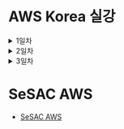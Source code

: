 # AWS Korea 실강

<details><summary>1일차</summary>

<div markdown="1">

## AWS 사용 이점은?

엔터프라이즈급 기업에서 온 프레미스로 서버를 추가 구축하면 수개월이 걸린다.

이 과정을 분 단위로 단축시킬 수 있다.

이후 추가 구축한 리소스가 필요하지 않을 때의 처리도 용이하다.

보안을 외주로 맡길 수 있다.

## AWS Global Infra는 어떻게 이루어져 있나

가용 영역은 데이터 센터의 묶음 최소 3개의 데이터 센터

리전은 가용 영역의 묶음 가용 영역은 a~d 까지 존재할 수 있음

리전 내의 데이터 센터는 내결함성을 갖추고 있으며 서로 거리를 두고 프라이빗 링크로 연결되어 있다.

이유는 고가용성을 달성하기 위해서 자연재해, 정치적 문제 등에 의해 전체 리전이 사용불가 상태가 되는 것을 방지

**_ 상파울루 리전의 경우 자체 발전기 사용해서 데이터센터를 유지한다. 전력 비용 측면에서도 AWS 사용이 이점이 있다. _**

## Local Zone & 엣지 로케이션

리전으로부터 너무 먼 경우 리전과 고속 케이블로 연결된 별도의 센터인 로컬존에 연결할 수 있다.

짧은 지연 시간을 얻지만 모든 서비스를 사용할 수는 없다.

엣지 로케이션 각 주요 도시에서 운영되며 Route 53, CloudFront 같은 서비스를 지원

CDN을 가능케한다.

엣지 로케이션에 캐시 데이터를 저장해서 더 빠르게 접근할 수 있도록 한다.

Local Zone은 EC2, RDS 등 리소스를 더 빠르게 접근하기 위해 사용

엣지 로케이션은 데이터 캐싱, 더 빠른 콘텐츠

Well Architected Framework에서 구축한 아키텍처를 자가점검할 수 있다.

AWS는 REST API를 통해 사용자에게 AWS 콘솔, AWS CLI, AWS SDK를 통한 리소스 생성, 관리를 가능하게 한다.

API 기반의 퍼블릭 클라우드

3개의 가용 영역에 복사되어서 올라간다 s3에 이미지 올리면

`aws s3 mb [버킷명]`

`aws s3 cp [From path] [To Path]`

`aws s3 ls` - 버킷 들의 리스트

`aws s3 ls [버킷명]` - 버킷 내 파일들의 리스트

## 계정 보안

- 인가된 사용자만 접근할 수 있도록 계정을 생성하고 권한을 부여

- API 요청이 들어오면 인증 -> 인가를 거친다. 그 후 리소스에 대한 요청을 처리하고 응답을 보낸다.

- 인증은 ID/PASSWD, 인가는 권한의 확인으로 두 과정 모두 IAM이 수행한다.

- root 계정 미사용은 AWS측 모범 사례가 맞음

- 정책은 권한을 담은 JSON 형식의 스크립트

- 그 정책을 사용자에게 적용

- 혹은 사용자 그룹에 적용한 후 그룹에 사람을 추가해서 적용되도록 하는 것이 조금 더 나은 선택

- 한 사용자가 여러 그룹에 속해서 많은 권한을 가질 수도 있다.

- 역할(Role)은 정책이 부여된 리소스로 사용 가능한 사용자를 기록해두고 Role이 적용된 사용자는 그 Role의 정책을 가진다.

- 그 후 Role과의 연결을 해제하면 본래 부여받은 정책을 다시 적용받는다.

- 역할을 수임한다. assuming a role

- 보안의 주체는 어떤 작업을 수행할 수 있는 모든 대상

- 서비스가 서비스에 명령을 내릴 경우 EC2에서 S3에 AWS CLI로 접근하는 경우 EC2가 S3에 명령을 내리는 것이므로 EC2는 보안의 주체

- 그 외 계정 등

- AWS ACCESS KEY , AWS SECRET ACCESS KEY - ACCESS KEY는 Public 키 처럼 공개되어도 괜찮다. 복호화 키이자 Private Key 역할을 하는 키는 SECRET ACCESS KEY

- KEY는 aws cli 디렉토리 내 credentials_allowed에 평문으로 저장되어 있기 때문에 노트북 분실 시 Deactivate 해야 한다.

- 정책은 커스텀이던 AWS 제공 정책이던 동등하다.

- 개인을 위한 역할을 생성해서 그 역할을 적용시키는 것이 가장 안전한 방법이긴 하다.

- 이유는 그룹도 잘못 지정해서 권한없는 사용자가 Admin 그룹의 권한을 얻게 되는 경우 위험할 수도 있으니까

- IAM 역할 동작 방식은 API 요청을 보내면 AWS STS가 토큰 생성해서 임시 권한 부여

- 정책은 권한의 부여 뿐만 아니라 최대 권한 설정해서 이후 권한 부여에 대한 경계를 설정할 수도 있다.

- 정책은 주로 권한 부여의 목적으로 쓰이고 위 경계 설정은 프로젝트 초기에 할 수도 있다.

- 자격 증명 기반 정책은 사용자, 그룹, 역할에 적용되고 리소스 기반 정책은 리소스에 적용된다.

- 사용자가 리소스 액세스를 시도하면 리소스 기반 정책을 확인한다? 이건 무슨 얘기인지 모르겠는데 \***\*\*\*\*\***\*\*\*\*\***\*\*\*\*\***

- 아래 JSON은 자격 증명 기반 정책

```JSON
{
    "Version": "2012-10-17",
    "Statement": [
        {
            "Effect": "Allow",
            "Action": [
                "ec2:Describe*",
                "ec2:GetConsole*"
            ],
            "Resource": "*"
        }
    ]
}
```

- Version은 정책의 버전

- Effect는 허용의 목적인지 거부의 목적인지?

- Action은 행위에 대한 것을 의미 S3 읽기 권한이란 그런 내용

- Resource는 위 내용들이 적용되는 대상 리소스

- 복수의 정책이 적용되는 경우 거부 Effect가 우선 적용된다.

- 허용의 경우 양 정책의 교집합에 해당하는 리소스 접근이 적용된다.

- 리소스 기반 정책의 경우 리소스를 arn으로 명시한다.

```JSON
{
    "Version": "2012-10-17",
    "Statement": [
        {
            "Sid": "AddPerm02",
            "Effect": "Allow",
            "Principal": "*",
            "Action": [
                "s3:ListBucket",
                "s3:GetObject"
            ],
            "Resource": [
                "arn:aws:s3:::00-22-architecting-on-aws",
                "arn:aws:s3:::00-22-architecting-on-aws/*"
            ]
        },
        {
            "Sid": "RemovePerm",
            "Effect": "Deny",
            "Principal": {
                "AWS": "arn:aws:iam::284141907816:user/deny"
            },
            "Action": "s3:GetObject",
            "Resource": "arn:aws:s3:::00-22-architecting-on-aws/public/*"
        }
    ]
}
```

- 리소스 기반 정책은 principal이라는 요소가 있는지 없는지로 구분하면 된다. (자격증 시험에 나온다면)

- 권한 중 EC2 ReadOnly는 인스턴스를 끄거나 삭제할 수 없고 정보만 읽을 수 있다.

- 다중 계정은

- Cloudtrail은 모든 API 요청에 대한 기록을 남긴다.

- **_ISMS 인증 관련 사항 중 Cloudtrail의 기록을 3년간 투명하게 보관해야 하는 사항이 있다._**

- AWS Organization을 사용해서 계정을 조직 단위(Organization Unit)로 그룹화해서 계층 구조를 생성한다.

- 계정과 계정은 서로 완전히 격리되어 있기 때문에 조직화하지 않으면 업무량이 많아지고 관리가 어렵다.

- 조직화 방법은 계층 구조이므로 상위 계층에서 허용된 사항이 있다면 하위 계층은 반드시 그 이하의 권한을 가지도록 하는 것이다.

- 관리 계정이 총괄하고 OU를 하위에 가진다.

- OU는 하위에 OU 혹은 계정을 가진다.

- 각 계정별로 결제되는 비용도 OU 단위로 결제가 가능하다.

- SCP vs IAM

- SCP는 권한을 제한하는 필터의 역할이다.

- 실질적 허용과 거부는 IAM이 한다.

- 그래서 정확히 어떻게 동작한다는건데-----

- SCP -> IAM 순으로 보안 증명 필요

- https://docs.aws.amazon.com/ko_kr/organizations/latest/userguide/orgs_manage_policies_scps.html

## VPC

- 가상의 격리된 네트워크를 의미

- Regional하다.

### Public Subnet

- IGW를 사설 망을 외부 인터넷과 연결하는 가상의 라우터로 볼 수 있다.

- IGW에 대한 라우팅을 설정하고 인스턴스에 공인 IP를 부여하면 외부와의 통신을 공인 IP를 통해 할 수 있고 내부 망에서의 통신은 사설 IP로 할 수 있다.

### Routing Table

- VPC는 암시적 라우터가 존재해서 라우터를 직접 구축하지 않고 라우팅 테이블에 라우팅을 명시하는 것 만으로도 라우팅이 가능하다.

### Elastic IP Address

- 인스턴스에 붙였다 뗄 수 있는 고정된 공인 IP이다.

- 리전당, 계정당 5개로 제한된다.

- Quotar, Soft Quotar

- Soft Quotar여서 5개 제한을 문의를 통해 풀 수 있다.

- Quota는 상식선에서 Limit을 거는 것

- VPC CIDR 16으로 5개면 65000 \* 5인데 이 제한이 없다면 서버의 수 상식 밖으로 많아진다.

- Hard Quota는 인터뷰 요청이 들어오고 AWS 한국 지사장의 승인이 있어야 한다.

### Elastic Network Interface

- 탄력적 네트워크 인터페이스는 같은 가용 영역 내에서 리소스에 붙였다 떼면서 사용할 수 있는 가상의 네트워크 인터페이스이다.

- 고정된 사설 IP, EIP, MAC 주소를 가지고 있다.

### NAT(Network Address Translation) Gateway

- 사설 IP 대역으로부터 외부 망으로의 Outbound 트래픽이 나갈 수 있도록 해주는 리소스이다.

- EIP를 요구한다.

- NAT Gateway를 통해 프라이빗 서브넷에서 인터넷을 사용할 수 있다.

### Network ACL

- 서브넷의 인바운드, 아웃바운드 트래픽을 제어하는 가상의 방화벽이다.

- 허용 규칙과 거부 규칙을 모두 명시한다.

- 비상태저장 방화벽이다.

- 한 트래픽 마다 들어갈때 나갈때 모두 확인한다.

- 서브넷에 배포된 모든 인스턴스에 적용된다.

### Security Group

- 인스턴스의 인바운드, 아웃바운드 트래픽을 제어하는 가상 방화벽이다.

- 허용 규칙만 명시한다.

- Source IP, Destination IP, 프로토콜, 포트를 명시해서 사용한다.

- 기본값은 모든 인바운드 트래픽을 막고 모든 아웃바운드 트래픽을 허용한다.

- 3-tier 라면

- WS 인바운드 80, 443 모든 IP에 허용

- WAS 인바운드 80 WS에 대해 허용

- DB 인바운드 3306 WAS에 대해 허용

- 이것을 Security Group Chain 이라고 한다.

- 트래픽의 접근 과정을 설명하면 IGW -> RTB -> NACL -> Subnet -> SG -> Instance

- 한 인스턴스에 복수의 SG가 적용될 수 있으며 종합적으로 평가해서 트래픽 허용 여부를 결정한다.

## 컴퓨팅

- EC2(2006) -> ECS(2014) -> Lambda(2014) -> Fargate(2017) -> Inferentia, Trainium, Graviton3(2021, 2022)

- Fargate는 서버리스 컨테이너화, 내 VPC 내에서 관리하는 서버가 없는게 서버리스인데 컨테이너를 내가 관리하지 않고 돌아가게 하는 것

- 그 뒤로는 맞춤 제작 프로세서라는데 뭔지 모름

- EKS도 쿠버네티스 기반 컴퓨팅 서비스

- CSP인 AWS의 컴퓨팅 리소스 생성 방식은 API 요청에 따라 하이퍼바이저에서 컴퓨팅 리소스(VM)를 생성하여 제공하는 것이다.

- 확장은 Scale-Out, 다시 축소는 Scale-In

### EC2

- 태그, 이름 - 사내에서 정해진 태그에 대한 네이밍 규칙을 정해서 생성한다.

- 예시 - 네이밍 룰에 따라 네임을 넣고 프로젝트를 구분해서 넣고 이 리소스가 배포 환경인지 테스트 환경인지 넣고 서비스 용도 프/백 넣고 가용 영역 구분해서 넣고 귀속 부서 구분해서 넣고

- Amazon Machine Image - OS를 포함한 리소스들을 가진 템플릿 이미지이다.

- 사전 구축된 AMI를 사용하거나 Marketplace에서 솔루션이 포함된 이미지를 사용하거나 Image Builder를 통해 커스텀 AMI를 생성한다.

- 하시코프 Packer가 이미지 빌더인듯?

#### 인스턴스 유형 이름 규칙

- c6g.xlarge

- c는 인스턴스 패밀리

- 6은 인스턴스 세대

- g는 추가 속성

- .뒤로는 인스턴스의 크기로 하드웨어 스펙의 규모 micro보다 xlarge가 더 많은 cpu, ram, ssd 가진 인스턴스

- amd는 추가 속성 위치에 a가 붙는다.

- graviton이 g인데 이게 AWS 자체 개발이라고 동일 성능일 경우 비용이 더 싸다고 합니다.

#### EC2 키 페어

- 최근엔 키 페어도 생성하지 않고 Session Manager로 접속하는 추세??

#### 테넌시

- 공유 테넌시가 기본값이며 하나의 하드웨어를 다른 사람들과 공유한다.

- 이럴 경우에 비용 절감을 위해 중지해두고 있으면 다른 사람이 점유해서 실행이 안된다는데?

- 전용 인스턴스는 하드웨어를 격리해서 다른 사람과 공유하지 않고 사용한다.

- 전용 호스트는 하드웨어를 제어한다.

- 랙이 하나 있고 그 랙에 디바이스가 여러개 있는데 그 디바이스 하나의 일부를 할당 받고 그 디바이스 다른 사람과 공유하는게 공유 테넌시

- 그 디바이스 하나 아예 점유하는게 전용 호스트

- 전용 인스턴스는 그 디바이스 아예 점유는 아닌데 그 디바이스에 리소스 생성 다른 사람하고 공유 안하는거

#### 배치 그룹

- 클러스터링을 통해 여러 인스턴스를 서로 인접하게 배치해서 고성능 컴퓨팅(HPC)을 가능하게 한다.

- 중요한 인스턴스라면 분산시켜서 안정성을 높인다.

- 파티션 분리는 가용 영역 내에서 논리적 구분을 하는 것이다.

#### User Data

- EC2가 생성될 때 최초로 실행될 스크립트를 작성할 수 있다.

#### 메타 데이터

- 인스턴스 내에서 `curl http://169.254.169.254/latest/` 명령줄을 통해 생성된 인스턴스의 메타 데이터를 출력할 수 있다.

- 공인 IP 주소 등을 출력할 수 있으며 `curl http://169.254.169.254/latest/meta-data/public-ipv4`

- 이 출력되는 메타 데이터를 자동화에 활용할 수 있다.

#### Elastic Block Storage

- 하나의 EC2는 반드시 최소 하나의 EBS를 가진다.

- EBS의 크기를 늘릴 수는 있지만 줄일 수는 없다.

- 작은 크기로 만들어서 복사하고 기존 것을 지워야 한다.

- EBS 볼륨 유형은 SSD 지원하는 gp2, gp3, io1, io2가 있고 가장 고성능은 io2이다. io2 Block Express가 가장 고성능

- IOPS가 뭔지 모르겠는데 그게 성능 나타낼 수 있는 지표인듯

- HDD 지원하는 st1, sc1

#### 인스턴스 스토어 볼륨

- 인스턴스에 바로 붙이는 데이터 스토어

- 속도가 빠르다.

- 스냅샷을 미지원해서 비영구적이고 휘발성이 있다.

- 캐싱의 용도로 사용할 수 있다.

#### EC2 구매 옵션

- 온디맨드는 초당 과금

- Savings Plans를 통해 1년 또는 3년 약정으로 사용도 가능

- 스팟 인스턴스는 온디맨드 대비 90% 할인 혜택을 받아 다른 사람의 여분 EC2를 사용하는 방법이다.

- 원 사용자가 반환을 요구할 경우 복구하는 자동화를 미리 구축해두어야 한다.

- 당근마켓이 비용 절감하는 방법으로 스팟 인스턴스를 많이 썼다고 한다.

- 쓰다가 뺏길 확률은 5% 정도라고 한다. 자동화 구축할 수 있다면 충분히 가능한 부분이다.

##### Savings Plan

- Compute Savings Plan - 리전 등 선택에 있어서 유연성 확보 + 66% 할인

- EC2 Savings Plan - 72% 할인 유연성 x

- 온디맨드 + Compute Savings plan + EC2 Savings Plan + 스팟 인스턴스를 잘 조합해서 비용 절감을 해야 한다.

### AWS Lambda

- 서버리스 컴퓨팅으로 Memory만 직접 스펙을 결정한다. Memory를 늘리면 CPU는 알아서 늘어난다.

- 서버리스는 실행될 때 마다 그리고 실행된 시간 만큼 비용이 발생하는 것이다.

- 24시간 내내 꽉찬 워크로드는 잘 없다. EC2 같은 리소스 쓸 때 평균 30% 정도 사용되면 잘 쓰는 것이다.

- 코드는 S3에 저장되고 필요한 경우에 호출된다.

- Lambda도 이중화 가능하다.

- API Gateway를 생성해서 생성한 Lambda의 API를 밖으로 내보낼 수 있다.

- 서버리스로 Lambda에 코드만 작성하고 API Gateway를 사용해서 API URL을 만들어내고 그 API URL을 어디서나 접근할 수 있도록 배포할 수 있다.

## 실습

- ![image](./img/Lab2-Overview.png)

- 퍼블릭 서브넷에 퍼블릭 서버 생성, 프라이빗 서브넷에 프라이빗 서버 생성

- 프라이빗 서버 NAT GW에 연결

- SG 포트 포워딩 후 통신 확인

- ![image](./img/스크린샷%202023-12-26%20오후%205.47.27.png)

- ICMP 프로토콜에 대한 허용 후 ping 트래픽 전달

- ![image](./img/스크린샷%202023-12-26%20오후%205.37.08.png)

- ![image](./img/스크린샷%202023-12-26%20오후%205.48.39.png)

- ![image](./img/스크린샷%202023-12-26%20오후%205.49.03.png)

- 인스턴스의 메타데이터 리스트 출력하고 그 중 원하는 데이터 출력하기

## 추가 내용

- byoip는 통신사에서 직접 고정 IP를 사서 사용하는 것

</div>

</details>

<details><summary>2일차</summary>

<div markdown="1">

## 서버리스

- BTS 관련 온라인 서비스는 모두 서버가 터지는데 API GW + Lambda 조합으로 연말 콘서트 티켓팅을 했을 때는 서버가 터지지 않았다고 한다.

- Lambda가 백엔드 서비스에 접근해서 요청을 처리할 수도 있다.

- 챗봇도 Lambda를 활용해서 채팅 질문 -> API GW -> Lambda -> 챗봇 회사의 AI가 요청 처리 처럼 가능하다.

- Lambda 함수 하나의 실행 시간은 15분 미만이다. 요청 1회에 대한 처리에 걸릴 수 있는 최대 시간이라는 말

- 메모리 128MB ~ 10GB

- 배포 패키지 크기 제한이 있는데 이것도 컨테이너를 사용해서 해결할 수 있다.

## 스토리지

- 블록 스토리지, 파일 스토리지, 객체 스토리지로 나뉜다. 이거 앞에 온프레미스 한거에다가 다시 정리하자.

- SSD, HDD 같은 HW에 붙어있는 물리 스토리지는 기본적으로 블록 스토리지이다.

- 블록 스토리지는 블록 단위로 저장하며 파일 크기 만큼 블록 수를 차지한다.

- 수정이 용이하고 속도가 빠르다.

- 파일 스토리지는 파일 시스템을 다른 디스크에 연결(마운트)해서 공유할 수 있도록 하는 것이다.

- 네트워크를 통해 연결되므로 물리적 연결보다 느리지만 확장성이 좋다.

- 객체 스토리지는 스토리지라기보다 솔루션에 가깝다.

- 객체 스토리지는 Get, Put 할때마다 한번씩 요청과 응답이 이루어지는 비연결성 API 기반 솔루션이다.

- 객체의 ID, 메타데이터, 데이터 속성, 데이터를 저장해두고 그 정보에 기반해서 객체에 접근한다.

- EBS가 기본 블록 스토리지이다.

- EFS는 NFS에 기반한 AWS 파일 스토리지 시스템이다. FSx는 SMB 프로토콜에 기반한 Window용 파일 스토리지 였지만 for Window만 윈도우용이고 성능 활용을 위한 다른 기종에서도 사용 가능한 FSx들이 있다.

- 객체 스토리지는 S3.

- S3를 쓰면 S3는 기본적으로 복사해서 여러 곳에 백업을 해두기 때문에 안전하다.

- 파일 형식에 상관없이 모두 저장할 수 있다. 미디어 스토리지로서의 역할 가능하고 빌드할 아티팩트를 저장하는 데에도 사용할 수 있다.

- S3 버킷 이름은 Global Unique 해야 한다.

- 그럼 Unique한 Key가 되고 버킷 내의 파일명도 Unique하다면? Key 기반 탐색이 얼마든지 가능하다. S3 URL을 통해 파일 쉽게 접근 가능

- `버킷명.s3.리전코드.amazonaws.com/파일경로`

- 버킷 내에서도 디렉토리를 생성할 수 있다.

- 객체 스토리지는 속도가 가장 느리지만 1개의 파일 접근과 1000개의 파일 접근이 속도 차이가 없기 때문에 더 효율적일 수 있다.

- 메타데이터를 함께 저장하고 그 메타데이터를 기반으로 검색할 수도 있는데 이러면 실제 데이터 검색보다 더 적은 데이터 양으로 빠르게 검색 가능한 것이다.

- 버킷에 리소스 기반 정책을 적용시켜서 접근을 제어할 수 있다.

- 실제 미디어 스토리지로서의 역할은 VOD 파일을 S3에 넣어서 저장하고 VOD 서비스를 엣지 로케이션을 통해 제공한다. KBS 자카르타 아시안게임

- ![image](./img/storage.png)

### 객체 보호

- 객체 데이터의 접근을 제어하고 데이터를 암호화한다.

- 그리고 삭제를 할 수 없게 하는 규정을 생성해 준수하도록 한다.

- S3는 기본적으로 프라이빗 버킷이며 소유자만 접근 가능하다.

- 액세스 정책을 통해 제어된 엑세스를 가능케한다.

- 버킷 정책은 리소스 기반 정책으로 대상이 될 S3를 명시하고 Principal에 접근 가능한 사용자 명시? 인듯 그리고 Action에 읽기 가능인지 버킷 리스트 확인 가능인지 그런 내용. 나중에 다시~

- Principal을 \*로 해서 모든 정보가 유출되는 경우가 있을 수 있기 때문에 S3 퍼블릭 액세스 차단 기능이 있다.

- S3는 크기 제한이 없다. S3 내에서 디렉토리를 구분해서 액세스 포인트 정책을 적용해 하나의 S3를 부서마다 분리되도록 할 수 있다.

- S3는 파일 암호화에 S3 관리형 키, KMS 키, 고객 제공 키를 사용한다. 각 키 모두 SHA256을 사용한다.

- 관리형 키는 SSE-S3로 별도 비용없음 S3에서 생성되기 때문

- KMS는 키를 S3를 사용하는 회사가 소유해야 한다는 것에서 생겨났다. 직접 생성한 키이기 때문에 비용 발생한다.

- 내가 가진 키 관리 시스템에서 API 요청을 보낼때 헤더에 담아서 보낸다. 잘 사용되지 않는다. 보통 관리형 키, KMS를 사용

### 스토리지 클래스

- S3는 클래스가 나뉘어져 있으며 가성비에 맞게 사용할 수 있다.

- 높은 비용 + 액세스 빈도가 높은 클래스와 낮은 비용, 액세스 빈도가 낮은 클래스로 나뉜다. 스탠다드와 글래셔

- 스탠다드는 자주 접근하는 데이터, 캐시 데이터, 디버그 데이터 등에 사용할 수 있고 글래셔는 아카이브된 데이터?? 생활기록부처럼 오래 보관해야 하지만 접근하지 않는 그런 데이터

- 왼쪽은 데이터 저장 비용은 높지만 액세스에는 낮은 비용 오른쪽은 그 반대

- 아무튼 자주 쓰는거 잘 안쓰는거에 따라서 나누고 왼쪽에서부터 오른쪽으로 갈수록 덜 쓰는 데이터 저장에 쓰이는 S3 버킷 클래스

- 클래스의 변경은 회사에서 API 요청으로 사용중인 버킷의 클래스를 바꿀 수 있었다.

- 지금은 하나의 방법으로 S3 Intelligent-Tiering이 머신러닝 기법으로 액세스 패턴을 파악해서 자동 전환을 하도록 하다.

- S3 라이프 사이클 정책을 지정해서 3개월 뒤에 어떤 클래스로 6개월 뒤에 어떤 클래스로 3년이 지나면 삭제해라 같은 정책을 적용 가능

### S3 버전 관리

- S3 버전 관리는 이전 버전의 버킷도 비용을 받는다.

- 이전 버전으로 롤백도 가능하고 이후 안쓰는 버킷 자동 삭제되도록 할 수도 있다.

### 객체 복제

- 데이터의 백업을 위해 다른 리전에 S3 버킷을 복제해서 데이터 내구도를 향상시킨다.

### S3 Transfer Acceleration

- 먼 리전에 있는 버킷과 파일을 주고 받을 경우 속도가 느리기 때문에 가장 가까운 엣지 로케이션 까지만 인터넷으로 통신하고 그 다음부터는 AWS 내의 망을 통해 통신해서 더 빨리 할 수 있도록 한다.

### S3 이벤트 알림

- 특정 파일이 버킷에 업로드될때 설정해둔 이벤트에 해당하는 파일일 경우 Lambda를 통해 썸네일 버킷에 옮겨담는다.

### S3 비용 관련 요소

- 스토리지 유형 위에 말한 클래스들에 따라 비용 나뉘고 요청, 검색마다 비용 발생하고 버킷 복제랑 버전 관리도 다 비용 발생

- 버킷이 있는 리전 밖으로 나가는 데이터 전송 시에만 비용 발생

## 공유 파일 시스템

- 공유 파일 시스템 서비스로는 AWS EFS, FSx가 있다. EFS가 가장 많이 쓰인다.

- IOPS가 10000~20000정도면 스토리지의 성능은 최상이다.

- 하나의 공유 파일 스토리지는 1000개의 인스턴스에 마운트될 수 있다. 이거 soft quotar

### EFS

- NAS를 구축할때 스펙을 지정해야 하지만 EFS는 완전관리형으로 생성하고 NFSv4 프로토콜을 사용해서 마운트하면 된다.

- 하나의 EFS를 여러 인스턴스가 접근하고 사용할 수 있다.

- 저장에 대한 비용과 요청 처리에 대한 비용이 있다.

- EFS도 S3처럼 클래스가 있고 클래스를 나누는 기준은 거의 동일하다.

- 자주 접근하는 데이터를 가지고 있다면 EFS 스탠다드 잘 쓰지 않으면 EFS 아카이브

### FSx

- 원래 윈도우를 위한 파일 시스템 스토리지지만 지금은 FSx for Windows File Server가 윈도우용

- FSx for Luster 완전관리형으로 고성능 수백만 IOPS까지 가능 대다수 리눅스 AMI와 호환됨

## 데이터 마이그레이션

- AWS Storage Gateway는 온 프레미스 데이터 스토리지에 Gateway를 생성해서 기존 온 프레미스에서 구축한 데이터 스토리지를 각각 대응되는 파일 게이트웨이를 통해 그대로 마이그레이션 할 수 있다.

## AWS Datasync

- 온 프레미스에 DataSync 에이전트를 설치하면 AWS에서 스토리지에 동기화한다.

# 데이터베이스

- AWS DB 종류는 DynamoDB와 Aurora Serverless와 같은 완전 관리형과 RDS같은 관리형 데이터베이스로 나뉜다.

- AWS elastiCache는 Redis를 캐싱 용도로 사용할 수 있는 데이터베이스 서비스

- 관계형 vs 비관계형을 AWS 서비스 관점에서는 관계형 데이터베이스는 엄격한 관리가 필요할 때 그대로이고 비관계형 데이터베이스가 수평적 확장으로 성능을 더 낼 수 있다.

## RDS

- DB를 포함한 인스턴스이고 모니터링을 기본으로 제공한다.

- 데이터의 저장 및 전송 모두 암호화를 제공한다.

- StandBy DB도 제공된다. Multi AZ DB 인스턴스가 제공된다는 것

- 스펙 확장과 마이그레이션도 제공된다.

- 다중 AZ 옵션을 켰을 때 두 가용 영역을 지정하고 DB인스턴스를 각각 생성한다.

- DB에 쓰기 요청을 할 경우 Primary DB의 데이터를 StandBy에 동기화까지 되고 나서 쓰기 요청 처리가 끝난다.

- Primary가 다운되면 StandBy가 Primary가 되고 새로운 대기 인스턴스를 이전 Primary의 AZ에 생성하고 그 인스턴스가 StandBy가 되며 거기에 동기화도 이루어진다.

- 읽기 전용 복제본을 RDS는 5개 오로라는 15개를 만들 수 있다.

- 읽기 전용 복제본은 읽기 : 쓰기 = 8 : 2 이기 때문에 읽기 성능을 개선하기 위해 사용한다.

- R/W 엔드포인트와 R 엔드포인트 두개를 가지고 덜 중요한 정보의 읽기 처리는 복제본으로 보낸다.

- 복제본은 리전에 한정되지 않는다. 다른 리전에 읽기 전용 복제본을 생성할 수도 있다.

- KMS 키를 사용해서 RDS에 저장되는 데이터를 암호화할 수 있다.

## Aurora

- MySQL, PostgreSQL 호환 관계형 데이터베이스

- 오로라 클러스터는 6개의 복제본을 3개의 AZ에 저장한다.

- 복제본은 각 AZ에 5개 까지 총 15개 까지 가능하다.

### Aurora Serverless

- DB의 사용량 차이가 큰 경우 그러니까 가장 사용량이 많을 때와 적을 때의 차이가 크고 그 빈도가 큰 경우 이 서비스를 사용하는 것이 낫다.

## Dynamo DB

- 사용자는 테이블만 만들어서 사용하면 되는 완전관리형 데이터베이스이다.

- 규모에 맞게 성능이 쉽게 튜닝되고 엔터프라이즈급에도 사용할 수 있다.

- 유연한 스키마를 제공한다. 각 레코드가 PK만 지키면 어떤 컬럼을 생략하던 추가하던 상관없다.

- 이유는 사실 JSON으로 관리되기 때문이다.

- 3개의 AZ에 복사해서 저장한다.

- 게임사의 사용자 프로필같은 데이터를 DynamoDB에 사용할 수 있고 이커머스사의 상품데이터도 DynamoDB에 사용할 수 있다. 성능이 좋은 서비스이다.

- 과금은 온디맨드, 프로비저닝 방식이 있다.

- 온디맨드는 요청당 요금을 부과한다. 사용량에 따라 알아서 증설되고 줄어든다.

- 프로비저닝은 수요를 예측해서 사용한다. 온디맨드 vs 프로비저닝은 7배 정도 가격 차이가 있다고 한다.

- Dynamo DB는 프로비저닝해서 써야하나보다.

## ElastiCache

- 캐싱 목적의 인메모리 DB를 제공하는 서비스이다. 멀티 AZ가 가능하다.

- 완전관리형이고 인메모리 데이터베이스지만 다운되면 그 백업 데이터베이스가 백업한다.

- 몇몇 게임사는 퍼포먼스를 위해 아예 DB를 사용하지 않고 인메모리 DB만을 사용하고 주기적으로 백업을 하는 경우도 있다. 이렇게 하면 ns단위의 결과를 낼 수 있다.

- 확장도 가능하다.

- 국내에서는 ElastiCache for Redis를 주로 사용한다.

- 이유는 고급 데이터 형식을 지원하기 때문이다. 고급 데이터 형식 사용의 예를 들면 게임사에서 사용자 프로필에 상위 몇 퍼센트인가를 실시간으로 나타내는 경우 레디스에서 이 기능을 사용한 것

### 캐싱 아키텍처

- 캐싱 클러스터를 구축하면 App에서 캐시 클러스터에 먼저 접근해서 Cache Hit, Cache Miss인지에 따라 DB에 접근할 지 말지를 결정한다.

- 그냥 당연한 캐싱 방식이고

---

오늘 내용 대체로 좋았는데 기존 DB나 데이터 스토어나 그런게 어떻게 AWS 서비스랑 대응되는가 같은 내용들 너무 좋았는데 너무 하나의 AWS 서비스가 어떻게 동작하는가 어떤 서비스를 제공하는가 까지 간게 너무 많았다. 아득해진다..

---

## 데이터베이스 마이그레이션

- 기존 전통적 마이그레이션 방식에선 엑셀로 직접 다 눈으로 보고 손으로 해야 한다. 그런데 내일되면 또 컬럼 바뀌고 데이터는 계속 생긴다.

- AWS에서는 마이그레이션할 때 스키마를 옮기는 부분은 자동으로 가능한 부분을 측정해서 알려주고 진행해주며 무료로 가능하다.

- 스키마 마이그레이션 이후 데이터 마이그레이션은 DMS로 복제를 하면서 변경사항도 계속 반영??????

- LG U+가 온프레미스 데이터베이스를 AWS로 마이그레이션할때 DMS를 썼다고 한다. 이건 DB서버 하나당 EC2사용량 만큼의 비용은 발생한다고 한다.

# AWS 서비스를 통한 CI/CD

- CodeCommit이 레포지토리 CodeBuild로 그 코드 빌드 둘다 완전관리형 CodeBuild가 돌아간 만큼만 비용 발생

- 빌드된 아티팩트 S3에 넣던 컨테이너에 넣던 할 수 있다.

- CodeDeploy로 배포를 진행한다.

- CodeDeploy로 무중단 배포를 가능케한다. 배포 유형 옵션도 제공한다. 블루-그린, 카나리 등

- CodePipeline이 소스 -> 빌드 -> 테스트 -> 스테이징 -> 테스트 -> 프로덕션의 각 단계별로 필요한 서비스를 모두 적용시켜준다???

- 블루그린이 v2를 생성해서 문제 없으면 v1과 교체하고 v1을 삭제하는 방식이던가??

# 실습 DB 생성하고 다른 리전에 읽기 전용 복제본 생성 + ALB 생성

- ![image](./img/Lab3-overview.png)

- CLB vs ALB는 ALB는 Lambda를 포함해 모든 어플리케이션에 대한 로드밸런싱이고 CLB는 클래식 EC2기반 환경에서의 로드밸런싱

- 대상 그룹에 서버 인스턴스를 추가하고 그 다음 로드밸런서를 생성

- ![image](./img/ALB.png)

- ALB는 모든 IP로부터 HTTP -> APP은 ALB의 SG로부터 HTTP -> DB는 APP의 SG로부터 3306

- ![image](./img/connectrds.png)

- Endpoint를 통해 DB 연결 후 확인 (제공된 웹서버에 미리 배포된 Endpoint로 DB 연결하는 App을 통해서)

# 모니터링과 스케일링

## AWS CloudWatch

- 리소스의 사용량을 모니터링하고 로그도 수집해서 로그도 모니터링한다.

- NMS에서 디바이스별 지표처럼 인스턴스의 ID로 검색해서 인스턴스별 지표 그래프를 모니터링할 수 있다.

- 임계점 설정 후 알림을 임계점을 몇번 넘었을 때 받을지 등도 설정 가능

## CloudWatch Logs

- 가장 첫번째로 트래픽을 받는 로드밸런서의 로그를 가지면 모든 로그를 파악할 수 있다??

- Agent를 사용하면 온프레미스에서도 CloudWatch를 사용해서 로그를 모니터링할 수 있다.

## CloudTrail

- API 요청에 대한 내용과 그 요청 처리 후 응답에 대한 기록

- StateCode를 통해 응답이 잘 처리되지 않았을 경우 어떤 문제로 되지 않았는지 확인이 가능하다.

## VPC Flow Log

- VPC 내에서 트래픽의 흐름에 따른 로그

## Event Bridge

- AWS에서의 지표를 통해 Datadog 같은 다른 솔루션에서 지표에 기반한 작업을 수행하게 할 수도 있다.

# 로드밸런싱

- 리스너 하나와 타겟 그룹 하나가 연결되어 있으며 하나의 타겟 그룹엔 복수의 대상(인스턴스 혹은 다른 서비스)가 있을 수 있다.

## ALB

- 도메인에 기반한 유연한 로드 밸런싱이 가능하다. L7 로드밸런서이다.

- 고정 IP가 기본적으로 제공되지 않고 DNS가 제공된다.

## NLB

- L4 로드밸런서로 대용량 트래픽을 받을 수 있다.

- IP 기반 로드밸런싱이 필요한 경우 ALB 앞에 NLB를 붙이는 경우도 있다.

- 데브시스터즈의 인프라는 트래픽 대처를 위해서 NLB를 사용하고 ALB가 제공하는 유연한 로드밸런싱은 팀이 직접 담당해서 구축하는 방향으로 되어있다고 한다.

- 고정 IP가 제공된다.

## GLB

- L3 로드밸런서로 보안 목적으로 쓰인다는 것만 알아두자. 트래픽의 들어가고 나감이 투명하게 나타난다???

# 오토 스케일링

- 트래픽이 몰리는 상황에 대비해 서버를 자동으로 증설하는 것

- 수요 예측대로 리소스를 준비할때 생기는 비용 문제를 방지하기 위함? 트래픽을 감당하기 위함? 둘 다 위해서

- Auto Scaling 자체가 하나의 서비스이며 시작 파라미터로 인스턴스 하나를 생성할때 처럼 원하는 스펙과 AMI를 설정한다. (Pre-Making)

- 워크로드를 사람이 예측해서 오토 스케일링 시점을 예약한다. (예약 스케일링)

- CloudWatch가 보여주는 수치(다른 지표도 있는듯)에 기반해서 오토 스케일링을 결정한다.(동적 스케일링)

- 예측 스케일링은 어떤 경우고 어떻게 이루어지는지 다시 ----------------------------------

# 실습

```bash
#!/bin/bash
yum -y update

# Install and enable AWS Systems Manager Agent
cd /tmp
systemctl enable amazon-ssm-agent
systemctl start amazon-ssm-agent

# Install Apache Web Server and PHP
yum install -y httpd mysql
amazon-linux-extras install -y php7.2

# Download Inventory App Lab files
wget https://ap-northeast-2-tcprod.s3.ap-northeast-2.amazonaws.com/courses/ILT-TF-200-ARCHIT/v7.5.7.prod-05282af8/lab-4-HA/scripts/inventory-app.zip
unzip inventory-app.zip -d /var/www/html/

# Download and install the AWS SDK for PHP
wget https://github.com/aws/aws-sdk-php/releases/download/3.62.3/aws.zip
unzip -q aws.zip -d /var/www/html

# Load Amazon Aurora DB connection details from AWS CloudFormation
un="dbadmin"
pw="lab-password"
ep="inventory-cluster.cluster-coio6lz1nluf.ap-northeast-2.rds.amazonaws.com"
db="inventory"
#mysql -u $un -p$pw -h $ep $db < /var/www/html/sql/inventory.sql

# Populate PHP app settings with DB info
sed -i "s/DBENDPOINT/$ep/g" /var/www/html/get-parameters.php
sed -i "s/DBNAME/$db/g" /var/www/html/get-parameters.php
sed -i "s/DBUSERNAME/$un/g" /var/www/html/get-parameters.php
sed -i "s/DBPASSWORD/$pw/g" /var/www/html/get-parameters.php

# Turn on web server
systemctl start httpd.service
systemctl enable httpd.service
```

- 오토 스케일링을 준비하기 전 현 인프라의 서버, DB, 로드밸런서의 타겟 등을 확인한다.

- create dynamic scaling policy로 어떤 기준으로 자동 증설을 하게 할 것인지

- 설정한 후 stress 명령어로 증설 확인

</div>

</details>

<details><summary>3일차</summary>

<div markdown="1">

# 자동화

- AWS에서는 IaC 툴로 CloudFormation을 제공한다.

## IaC

- API 기반 퍼블릭 클라우드이기 때문에 코드로 인프라를 다룰 수 있다.

- 템플릿을 만들어 두고 그 템플릿에 맞게 리소스를 STACK이라는 단위로 한번에 생성해서 배포한다.

- Parameter 항목에서 정보 입력하고

- Resources 항목에서 생성할 리소스 작성하고 파라미터를 참조하도록 작성

## CDK

- CloudFormation보다 쉽게 프로그래밍 언어를 사용해서 인프라를 다루는 방식

## AWS Elastic Beanstalk

- Pass 서비스로 어플리케이션만 올리면 서비스가 배포가 가능

## AWS System Manager

- 규정을 준수했는지를 하나하나 모든 계정의 콘솔에 들어가서 확인할 수 없다.

- 규정 준수, 어플리케이션 배포가 잘 되어있는지 구성 관리, 시스템 모니터링 등이 가능하다.

- AWS SysOps 과정에서 많이 다룬다고 한다.

## CodeWhisper

- 코파일럿같은 코드 자동완성 AI인데 고객의 데이터로 학습하지 않고 AWS에서만 학습하기 때문에 안전하다고 한다.

# 컨테이너

## MSA

- MSA의 탄생 배경인지 아니면 설명을 위한건지 모르겠지만 일단 쓴다.

- 강한 결합과 느슨한 결합의 차이가 일단 기반에 있는 것 같다. 모든 인스턴스가 서로 연결을 직접 하는 경우 서버 하나 없어지던 생기던 크게 영향받는데 이걸 가운데 LB 두고 유연하게 처리하는 내용

- 그리고 모놀리식과 MSA의 차이 모놀리식이야 뭐 모든 API와 서비스들이 하나로 묶여서 하나의 규칙을 준수하는 것

- MSA는 하나의 큰 서비스를 API를 기준으로 여러 단위로 나눠서 서로 격리되어 있지만 모여서 하나의 서비스인 것 각자 자기 팀의 언어 사용 가능하고 각자의 규칙을 준수 가능

---

- 컨테이너가 이식성을 가지는 이유 런타임, 코드 등 실행 환경까지 가지고 있기 때문

## 컨테이너의 실행

- 이미지의 등록은 AWS ECR에 한다.

- 오케스트레이션 도구로는 EKS, ECS가 있다.

- EKS가 Control Plane으로서의 역할을 하며 EC2를 생성하고 그 안에 컨테이너를 실행하도록 한다.

- 직접 서버를 관리하지 않고 컨테이너를 실행시키고 싶다는 요구가 있었고 서버리스 컨테이너 서비스 Fargate가 생겼고 로그나 다른 정보는 고객에게 보내고 관리는 AWS에서 한다.

- 보통 웹서비스에서 컨테이너 30개 정도 사용하기 때문에 ECS를 사용해도 되지만 트렌드가 K8S기 때문에 EKS 사용이 많다.

- MLB.com이 ECS만을 사용해서 컨테이너를 운영했다고 한다.

- ECS는 비용이 없다는디? EC2값만 내는가봄

## K8S

- Control Plane/Data Plane으로 영역이 나뉜다.

- etcd가 내가 운영하는 쿠버네티스 전 영역에 대한 데이터베이스이다.

- 직접 쿠버네티스를 서버에 설치하는 과정에서 트러블 슈팅이 필요한 경우가 생기기도 하고 번거롭기 때문에 쿠버네티스 클러스터가 프로비저닝 되는 EKS가 많이 사용된다.

- 비쌈

## Fargate

- EC2 내에서 비는 공간이 많다면 Fargate가 낫지 않냐 근데 1.25배 정도 더 비싸다.

- 상황에 맞게 선택 근데 그냥 EC2 쓰지 않을까?

---

# ECS, EKS Workshop

- 샘플 어플리케이션을 EKS, ECS 등을 사용해서 배포하는 실습해볼 수 있다.

- EKS는 국문 자료가 제공된다.

- **_꿀맛 ㅋㅋ_**

---

# 하이브리드 네트워킹

- DynamoDB를 사용한다면 그건 리전에 있고 내 VPC 내에 있지는 않다.

- 원래는 NAT 생성하고 IGW 지나서 접근해야 하는데

- VPC 엔드포인트를 사용하면 프라이빗 서브넷의 프라이빗 서버가 DynamoDB로 바로 접근할 수 있다.

- 엔드포인트는 알아서 크기가 조정이 된다. 많이 접근하면 알아서 확장된다고 한다.

- 게이트웨이 엔드포인트, 인터페이스 엔드포인트가 있다.

- 게이트웨이 엔드포인트는 S3, DynamoDB만 지원한다.

- 최근엔 S3도 인터페이스 엔드포인트를 사용이 가능하다.

- 엔드포인트는 네트워크 인터페이스가 하나 생기는 것

- 서브넷에 붙여서 생성하면 되고 사용하는 데에는 그냥 DynamoDB 호출하거나 S3 호출하면 접근이 가능하다고 한다.

# VPC 피어링

- 복수의 서로 다른 VPC를 연결하는 것

- VPC간 통신을 하려면 IGW를 통해 돌아서 통신을 해야 하지만 Private하게 연결하는 것이 VPC 피어링

- 리전이 달라도 계정이 달라도 연결이 가능하다.

- **_대신 두 VPC의 IP 대역은 겹쳐서는 안된다._**

- 피어링 한 후 서로가 서로를 라우팅하면 마무리 된다? 라우팅 테이블에 명시가 자동으로 된다?

- 다중 VPC 피어링이라면 A - B - C 면 A - C 도 연결해줘야 서로 다 통신이 된다. (풀 메쉬 형태)

- 적은 수의 VPC를 서로 연결할 때 VPC 피어링을 맺는다.

# Site to Site VPN

- VPC 피어링보다 사설망 간 프라이빗 통신을 하는 정석적인 방법은 VPN 연결이다.

- 온프레미스 <-> 퍼블릭에서 VPN으로 연결해서 하이브리드 클라우드 구축

- 고객 온프레미스에 물리적 장비에 대한 정보를 입력하면 그에 맞는 게이트웨이가 생성되고 연결이 된다.

- VPN의 최대 Throughput은 1.25Gbps이다.

# Direct Connect

- 광케이블로 물리적 연결을 하는 서비스이다.

- AWS 데이터 센터 위치는 공개되지 않았는데 Direct Connect 로케이션이라는 중립지대 같은 곳에 고객 케이지에 고객 라우터를 설치하고 AWS 케이지에 AWS 라우터가 있다.

- 그 고객 라우터랑 고객의 온프레미스 데이터 센터랑 유선 연결을 한다.

- 가산 KINX, 평촌 LG U+, ICN10의 데이터 센터가 이 다이렉트 커넥트 로케이션이다. 100Gbps 까지 지원한다.

- AWS Direct Connect 서비스로 문의하면 저기 데이터 센터에서 처리를 해준다.

- 처리해주고 소프트웨어적 매뉴얼이 주어지고 그대로 하면 연결이 된다.

- 그럼 이중화는 어떻게? 하나는 Direct Connect, 하나는 VPN으로 백업 연결

- 중요한 비즈니스의 경우 이중화도 Direct Connect, 백업 VPN도 또 연결한다고 한다.

- VPN은 네트워크간 통신 가능한 연결 직후부터 Direct Connect는 유선 포트 꽂은 그 순간부터 비용 발생

# Transit Gateway

- 위 처럼 연결하면 발생하는 문제인 너무 많아지는 라우팅 테이블을 어떻게 관리할 것인가에 대한 해답

- 허브를 사용하는 것 처럼 Transit Gateway가 허브 역할을 하며 트래픽을 다 받아서 퍼블릭 클라우드 내 리소스로 전달

- 모든 VPC를 연결할 수도 있고 필요한 만큼만 연결해서 사용할 수도 있다.

# 서버리스

- 서버리스 컴퓨팅 뿐만 아니라 완전관리형 모든 서버리스 서비스들을 통칭한다.

## API Gateway

- 어플리케이션을 위한 진입점을 URL로 제공한다.

- 초당 수천건의 API 요청을 처리할 수 있다.

## SQS (Simple Queue Service)

- 프로세스간 메시지 서비스라는데 IPC를 가능하게 하는건가?

- 아마 Lambda는 하나의 요청 처리를 위한 하나의 프로세스인데 그 Lambda가 여러개고 서로 통신이 필요하다면 이걸 사용??

- 일단 생산자-소비자 관계의 IPC개념은 맞다

- 근데 앞에 생산자 역할의 App 서버들이 있고 그걸 처리하는 소비자 App들이 있는데 그 사이에 메세지를 보내는 부분의 대기열을 제공한다는 의미인듯 하다.

- 전해지지 못한 메세지는 DLQ에 저장되고 처리되지 못한 부분만 확인하면 되게 해주는 서비스라고 한다.

- FIFO, Standard 방식으로 나뉜다.

- Standard 방식은 어떻게 처리한다는 말인지 몰겠음

- 생성된 메세지 큐의 크기는 자동으로 조정된다.

- 큐의 가중치를 구분해서 더 느린 요청엔 낮은 성능으로 처리할 수 있다.

- SQS 서버가 메모리 버퍼 역할을 하고 메세지를 가지고 소비자에게 전달하는 방식?

- 짧은 폴링은 분산된 SQS 서버들을 오고 가는 인터벌이 짧은 것 긴 폴링은 그 반대

## SNS

- 게임사에서 전체 공지를 푸시 알림으로 정해진 시간에 보낼때도 사용할 수 있다는듯?

- 정확한 용도는 메세지를 다수에게 보내는 용도

- Slack, SMS, Mail 등 여러 매체에 메세지를 보낼 수 있다.

- 문자 메세지 API를 이용해서 Lambda에 보내는 코드를 작성하고 SNS에 연결해서 트리거가 발동하면 보내지도록 할 수도 있다.

## SNS vs SQS

- 수동적, 능동적

- 지속성 있음, 지속성 없음

# Kinesis

- 분석을 위한 데이터 스트림을 수집하고 저장

- Kinesis Data Streams -> Kinesis Data Firehose 까지 가면 시간이 늦으니까 Kinesis Data Analytics를 사용한다.

- ㅋㅋ 그냥 이건 넘기겠음 ㅋㅋ

# Step Functions

- 어플리케이션을 워크플로로 기능을 단계별로 나누는 서비스이다.

- 기능을 단계별로 나눠서 실행하고 테스트할 수 있다.

- 단계별로 추적이 가능하게 해준다.

- 워크플로 예시는 데이터베이스가 트랜잭션에 성공했을때 아닐때를 나눠서 다른 작업을 하도록 할 수 있다? 이렇게 해서 결과에 따라 어느 부분에서 문제가 있어서 이런 결과가 나왔는지 추적이 가능하다???

# 실습 서버리스 아키텍처

# 엣지 서비스

- Route 53 DNS, CloudFront CDN 등의 서비스로 고객이 필요로 하는 모든 위치에서 클라우드를 제공한다는 의의

- DDOS 방어 Shield 보안 솔루션도 제공

- 엣지 로케이션에서 실행하는 서비스의 방화벽?? AWS WAF

## Route 53

- 가지고 있는 도메인을 등록해서 사용하고 다양한 기능 제공

- 구매한 도메인을 Route 53에 등록하고 주는 4개의 네임서버를 도메인 판매 사이트에다가 등록해서 네임서버 변경

- 근데 라우팅 방식이 많은데 아마 다양한 리전에 서비스가 위치해있고 더 나은 처리 방법에 대한 방법론들인듯하다

### 단순 라우팅

- 그냥 요청 시 마다 여기 리전 보내고 다음 리전 보내고

### 장애 조치 라우팅

- 연결된 로드밸런서의 상태를 확인해보면서 멀쩡한 곳으로 보냄

### 지리적 위치 라우팅

- 유럽 사용자는 유럽리전으로 라우팅, 미국 사용자는 미국리전으로 라우팅

### 가중치 기반 라우팅

- 트래픽의 비율을 기준으로 가중치를 측정한다.

## Contents Delivery Network

- CloudFront

- S3 버킷에서 바로 전달되도록 할 수도 있고 로드밸런서를 엣지 로케이션에다 두고서 사용할 수도 있고 여러가지 방법

- 이제 더는 못하겠어 ㅜ.ㅜ

# DDOS

- AWS는 DDOS알아서 버틴다는데? 어케한거

- DDOS는 7, 6, 4, 3계층을 대상으로 공격이 있다.

- 뭐 설명할라고 꺼낸 부분인지 모르겠음

# Shield

- AWS Shield는 L7에는 HTTP Flood, DNS Query Flood에 대한 방어 제공

- L6에는 SSL 부정 사용 방어

- L4에는 SYN FLOOD

- L3에는 UDP 리플렉션? 이건 뭔지 모름

# WAF Web Application Firewall

- CloudFront, ALB 등 서비스에다가 붙여서 방화벽 역할을 하게 한다.

---

- 위 내용 부족하게 정리했는데 이거 자료에 복원력 참조 아키텍처로 활용 예시 설명 가능할듯

- 서비스 앞단에 CloudFront도 Route53도 WAF도 다 붙여놓고 WAF에서 CloudFront로 오는 요청 한번 검수? 그러고 통과한거를 VPC 안 로드밸런서로 보내는듯 하다.

# AWS Outposts

- 온프레미스 데이터센터에 AWS에서 온 장비 들여서 쓰는 거 ㅋㅋ
</div>

---

# 재해 복구

- 재해 복구는 지금 문제가 생긴 데이터 센터의 데이터를 백업하는 의미인듯하다.

-

</details>

# SeSAC AWS

- [SeSAC AWS](./sesac-aws/README.md)
